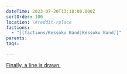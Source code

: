 ```yaml
---
dateTime: 2023-07-20T13:18:00.000Z
sortOrder: 100
location: \#reddit-rplace
factions:
  - "[[factions/Kessoku Band|Kessoku Band]]"
parents: 
tags: 

---
```

[Finally, a line is drawn.](discord://discord.com/channels/1093664259273130084/1131230952119615600/1131575755726405662)
